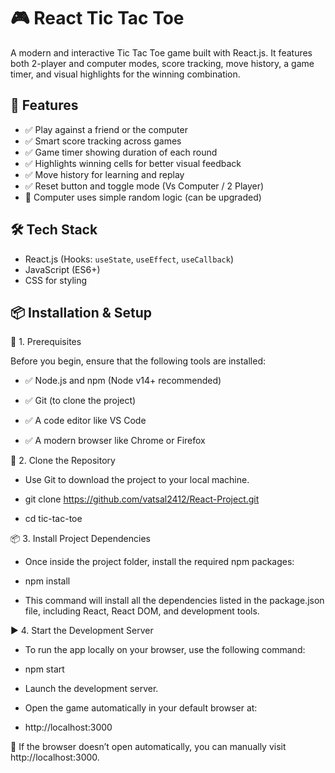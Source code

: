 # 🎮 React Tic Tac Toe
A modern and interactive Tic Tac Toe game built with React.js. It features both 2-player and computer modes, score tracking, move history, a game timer, and visual highlights for the winning combination.
## 🚀 Features
- ✅ Play against a friend or the computer
- ✅ Smart score tracking across games
- ✅ Game timer showing duration of each round
- ✅ Highlights winning cells for better visual feedback
- ✅ Move history for learning and replay
- ✅ Reset button and toggle mode (Vs Computer / 2 Player)
- 🧠 Computer uses simple random logic (can be upgraded)
## 🛠️ Tech Stack
- React.js (Hooks: `useState`, `useEffect`, `useCallback`)
- JavaScript (ES6+)
- CSS for styling

## 📦 Installation & Setup

🔧 1. Prerequisites

Before you begin, ensure that the following tools are installed:

- ✅ Node.js and npm (Node v14+ recommended)

- ✅ Git (to clone the project)

- ✅ A code editor like VS Code

- ✅ A modern browser like Chrome or Firefox

📁 2. Clone the Repository

- Use Git to download the project to your local machine.

- git clone https://github.com/vatsal2412/React-Project.git

- cd tic-tac-toe

📦 3. Install Project Dependencies
- Once inside the project folder, install the required npm packages:

- npm install

- This command will install all the dependencies listed in the package.json file, including React, React DOM, and development tools.

▶️ 4. Start the Development Server

- To run the app locally on your browser, use the following command:

- npm start

- Launch the development server.

- Open the game automatically in your default browser at:

- http://localhost:3000

🔄 If the browser doesn’t open automatically, you can manually visit http://localhost:3000.




